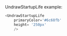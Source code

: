 UndrawStartupLife example:
```js 
<UndrawStartupLife
    primaryColor='#6c68fb'
    height= '250px'
    />
```